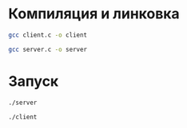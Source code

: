 # Компиляция и линковка

```Bash
gcc client.c -o client
```

```Bash
gcc server.c -o server
```

# Запуск

```Bash
./server
```

```Bash
./client
```
